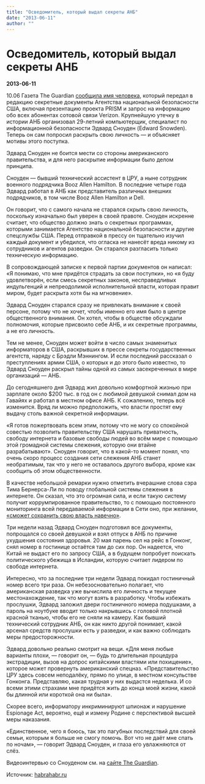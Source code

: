 ```yaml
---
title: "Осведомитель, который выдал секреты АНБ"
date: "2013-06-11"
author: ""
---
```


# Осведомитель, который выдал секреты АНБ

**2013-06-11** 

10.06 Газета The Guardian [сообщила имя человека](http://www.guardian.co.uk/world/2013/jun/09/edward-snowden-nsa-whistleblower-surveillance), который передал в редакцию секретные документы Агентства национальной безопасности США, включая презентацию проекта PRISM и запрос на информацию обо всех абонентах сотовой связи Verizon. Крупнейшую утечку в истории АНБ организовал 29-летний компьютерщик, специалист по информационной безопасности Эдвард Сноуден (Edward Snowden). Теперь он сам попросил раскрыть свою личность — и объясняет мотивы этого поступка.

Эдвард Сноуден не боится мести со стороны американского правительства, и для него раскрытие информации было делом принципа.

Сноуден — бывший технический ассистент в ЦРУ, а ныне сотрудник военного подрядчика Booz Allen Hamilton. В последние четыре года Эдвард работал в АНБ как представитель различных внешних подрядчиков, в том числе Booz Allen Hamilton и Dell.

Он говорит, что с самого начала не старался скрыть свою личность, поскольку изначально был уверен в своей правоте. Сноуден искренне считает, что общество должно знать о секретных программах, которыми занимается Агентство национальной безопасности и другие спецслужбы США. Перед отправкой в прессу он тщательно изучил каждый документ и убедился, что огласка не нанесёт вреда никому из сотрудников и агентов разведки. Он старался разгласить только техническую информацию.

В сопровождающей записке к первой партии документов он написал: «Я понимаю, что мне придётся страдать за свои поступки», но «я буду удовлетворён, если смесь секретных законов, несправедливых индульгенций и непреодолимой исполнительной власти, которая правит миром, будет раскрыта хотя бы на мгновение».

Эдвард Сноуден старался сразу не привлекать внимание к своей персоне, потому что не хочет, чтобы именно его имя было в центре общественного внимания. Он хотел, чтобы в обществе обсуждали полномочия, которые присвоило себе АНБ, и их секретные программы, а не его личность.

Тем не менее, Сноуден может войти в число самых знаменитых информаторов в США, раскрывших в прессе секреты государственных агентств, наряду с Брэдли Мэннингом. И если последний рассказал о преступлениях армии США, о которых и до этого было известно, то Эдвард Сноуден раскрыл тайны одной из самых засекреченных в мире организаций — АНБ.

До сегодняшнего дня Эдвард жил довольно комфортной жизнью при зарплате около $200 тыс. в год он с любимой девушкой снимал дом на Гавайях и работал в местном офисе АНБ. К сожалению, теперь всё изменится. Вряд ли можно предположить, что власти простят ему выдачу столь важной секретной информации.

«Я готов пожертвовать всем этим, потому что не могу со спокойной совестью позволить правительству США нарушать приватность, свободу интернета и базовые свободы людей во всём мире с помощью этой громадной системы слежения, которую они втайне разрабатывают». Сноуден говорит, что в какой-то момент понял, что очень скоро процесс создания сети слежения АНБ станет необратимым, так что у него не оставалось другого выбора, кроме как сообщить об этом общественности.

В качестве небольшой ремарки нужно отметить вчерашние слова сэра Тима Бернерса-Ли по поводу глобальной системы слежения в интернете. Он сказал, что это огромная сила, и если такую систему получит коррумпированное правительство, то с помощью постоянного мониторинга всей передаваемой информации в Сети оно, при желании, [«сможет сохранить свою власть навечно»](http://www.telegraph.co.uk/technology/internet/10107784/Web-inventor-Berners-Lee-warns-forces-are-trying-to-take-control.html).

Три недели назад Эдвард Сноуден подготовил все документы, попрощался со своей девушкой и взял отпуск в АНБ по причине ухудшения состояния здоровья. 20 мая парень сел на рейс в Гонконг, снял номер в гостинице остаётся там до сих пор. Он надеется, что Китай не выдаст его по запросу США, а в будущем попробует поискать политического убежища в Исландии, которую считает лидером по свободе интернета.

Интересно, что за последние три недели Эдвард покидал гостиничный номер всего три раза. Он небезосновательно полагает, что американская разведка уже вычислила его личность и текущее местонахождение, так что могут взять в разработку. Чтобы избежать прослушки, Эдвард заложил двери гостиничного номера подушками, а пароль на ноутбуке вводит только накрывшись с головой плотной красной тканью, чтобы его не сняли на камеру. Как бывший технический сотрудник АНБ, он как никто другой понимает, какой арсенал средств прослушки есть у разведки, и как важно соблюдать меры предосторожности.

Эдвард довольно реально смотрит на вещи. «Для меня любые варианты плохи, — говорит он, — будь то длительная процедура экстрадиции, вызов на допрос китайскими властями или похищение», которое может провернуть американский спецназ. «Представительство ЦРУ здесь совсем неподалёку, прямо по улице, в местном консульстве Гонконга. Представляю, какая трудная у них выдастся неделька. И со всеми этими страхами мне придётся жить до конца моей жизни, какой бы длинной или короткой она ни была».

Скорее всего, информатору инкриминируют шпионаж и нарушение Espionage Act, вероятно, ещё и измену Родине с перспективой высшей меры наказания.

«Единственное, чего я боюсь, так это пагубных последствий для своей семьи, которым я больше не смогу помочь. Вот что не даёт мне спать по ночам», — говорит Эдвард Сноуден, и глаза его увлажняются от слёз.

Видеоинтервью со Сноуденом см. на [сайте The Guardian](http://www.guardian.co.uk/world/2013/jun/09/edward-snowden-nsa-whistleblower-surveillance).

Источник: [habrahabr.ru](http://habrahabr.ru/post/182698/)